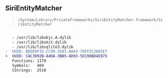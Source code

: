 ## SiriEntityMatcher

> `/System/Library/PrivateFrameworks/SiriEntityMatcher.framework/SiriEntityMatcher`

```diff

   - /usr/lib/libobjc.A.dylib
   - /usr/lib/libskit.dylib
   - /usr/lib/libsqlite3.dylib
-  UUID: BDDE0F32-CC99-3581-AAA3-76FF2C2001E7
+  UUID: CAC3092B-A4DA-3BB5-AD93-5D199BD4E975
   Functions: 1170
   Symbols:   469
   CStrings:  2518

```
